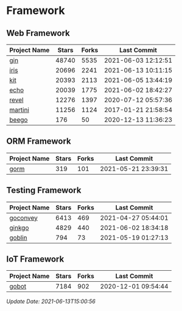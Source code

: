 # Framework

## Web Framework
| Project Name | Stars | Forks | Last Commit |
| ------------ | ----- | ----- | ----------- |
| [gin](https://github.com/gin-gonic/gin) | 48740 | 5535 | 2021-06-03 12:12:51 |
| [iris](https://github.com/kataras/iris) | 20696 | 2241 | 2021-06-13 10:11:15 |
| [kit](https://github.com/go-kit/kit) | 20393 | 2113 | 2021-06-05 13:44:19 |
| [echo](https://github.com/labstack/echo) | 20039 | 1775 | 2021-06-02 18:42:27 |
| [revel](https://github.com/revel/revel) | 12276 | 1397 | 2020-07-12 05:57:36 |
| [martini](https://github.com/go-martini/martini) | 11256 | 1124 | 2017-01-21 21:58:54 |
| [beego](https://github.com/astaxie/beego) | 176 | 50 | 2020-12-13 11:36:23 |

## ORM Framework
| Project Name | Stars | Forks | Last Commit |
| ------------ | ----- | ----- | ----------- |
| [gorm](https://github.com/jinzhu/gorm) | 319 | 101 | 2021-05-21 23:39:31 |

## Testing Framework
| Project Name | Stars | Forks | Last Commit |
| ------------ | ----- | ----- | ----------- |
| [goconvey](https://github.com/smartystreets/goconvey) | 6413 | 469 | 2021-04-27 05:44:01 |
| [ginkgo](https://github.com/onsi/ginkgo) | 4829 | 440 | 2021-06-02 18:34:18 |
| [goblin](https://github.com/franela/goblin) | 794 | 73 | 2021-05-19 01:27:13 |

## IoT Framework
| Project Name | Stars | Forks | Last Commit |
| ------------ | ----- | ----- | ----------- |
| [gobot](https://github.com/hybridgroup/gobot) | 7184 | 902 | 2020-12-01 09:54:44 |

*Update Date: 2021-06-13T15:00:56*